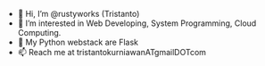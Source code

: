 - 👋 Hi, I’m @rustyworks (Tristanto)
- 👀 I’m interested in Web Developing, System Programming, Cloud Computing.
- 🐍 My Python webstack are Flask
- 📫 Reach me at tristantokurniawanATgmailDOTcom
<!---
- 💞️ I’m looking to collaborate on ...
- 📫 How to reach me ...
--->
<!---
rustyworks/rustyworks is a ✨ special ✨ repository because its `README.md` (this file) appears on your GitHub profile.
You can click the Preview link to take a look at your changes.
--->
